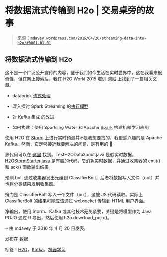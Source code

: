 <!--yml

分类：未分类

日期：2024-05-18 05:33:46

-->

# 将数据流式传输到 H2o | 交易桌旁的故事

> 来源：[`mdavey.wordpress.com/2016/04/20/streaming-data-into-h2o/#0001-01-01`](https://mdavey.wordpress.com/2016/04/20/streaming-data-into-h2o/#0001-01-01)

## 将数据流式传输到 H2o

这不是一个广泛公开宣传的内容，鉴于我们如今生活在实时世界中，这在我看来很奇怪，但在网上搜索后，我在 H2O World 2015 培训 [网站](http://learn.h2o.ai/content/tutorials/streaming/storm/index.html) 上找到了一篇相关文章。

+   databrick [流式处理](https://databricks.com/blog/category/engineering/streaming)

+   深入探讨 Spark Streaming 的[执行模型](https://databricks.com/blog/2015/07/30/diving-into-spark-streamings-execution-model.html)

+   对 Kafka [集成](https://databricks.com/blog/2015/03/30/improvements-to-kafka-integration-of-spark-streaming.html) 的改进

+   如何构建：使用 Sparkling Water 和 Apache [Spark](http://blog.cloudera.com/blog/2015/10/how-to-build-a-machine-learning-app-using-sparkling-water-and-apache-spark/) 构建机器学习应用

使用 H2O 在 [Storm](http://learn.h2o.ai/content/tutorials/streaming/storm/index.html) 上进行实时预测并不是我想要找的，我更感兴趣的是 Apache Kafka。然而，它足够接近我要解决的问题，是有用的 🙂

源代码可以在 [这里](https://github.com/h2oai/h2o-tutorials/tree/master/tutorials/streaming/storm) 找到。TestH2ODataSpout.java 是假实时数据。 [H2OStormStarter.java](https://github.com/h2oai/h2o-tutorials/blob/master/tutorials/streaming/storm/H2OStormStarter.java) 是有趣的代码，它消耗实时数据，并通过收集器的 emit() 和 ack() 函数输出结果。

预测 bolt 通过收集器发出元组到 ClassifierBolt，后者将数据写入文件（out）并也将分类结果发到收集器。

窍门是 ClassifierBolt 写入一个文件（out），这被 JS 代码读取。实际上 ClassifierBolt 的结果可能应该通过 websocket 传输到 HTML 用户界面。

净输出，使用 Storm、Kafka 或其他技术无关紧要，关键是将模型作为 Java POJO 通过 R 导出，然后使用 h2o.download_pojo()。

~ 由 mdavey 于 2016 年 4 月 20 日发表。

发布在 [数据](https://mdavey.wordpress.com/category/data/)

标签：[H2O](https://mdavey.wordpress.com/tag/h2o/)，[Kafka](https://mdavey.wordpress.com/tag/kafka/)，[机器学习](https://mdavey.wordpress.com/tag/machinelearning/)

